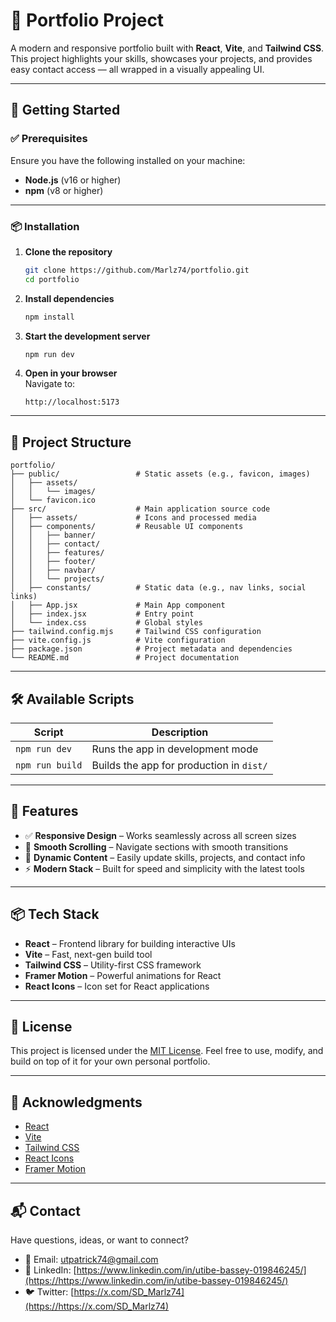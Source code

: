 # 💼 Portfolio Project

A modern and responsive portfolio built with **React**, **Vite**, and **Tailwind CSS**. This project highlights your skills, showcases your projects, and provides easy contact access — all wrapped in a visually appealing UI.

---

## 🚀 Getting Started

### ✅ Prerequisites

Ensure you have the following installed on your machine:

- **Node.js** (v16 or higher)
- **npm** (v8 or higher)

---

### 📦 Installation

1. **Clone the repository**

   ```bash
   git clone https://github.com/Marlz74/portfolio.git
   cd portfolio
   ```

2. **Install dependencies**

   ```bash
   npm install
   ```

3. **Start the development server**

   ```bash
   npm run dev
   ```

4. **Open in your browser**\
   Navigate to:

   ```
   http://localhost:5173
   ```

---

## 📁 Project Structure

```
portfolio/
├── public/                 # Static assets (e.g., favicon, images)
│   ├── assets/
│   │   └── images/
│   └── favicon.ico
├── src/                    # Main application source code
│   ├── assets/             # Icons and processed media
│   ├── components/         # Reusable UI components
│   │   ├── banner/
│   │   ├── contact/
│   │   ├── features/
│   │   ├── footer/
│   │   ├── navbar/
│   │   └── projects/
│   ├── constants/          # Static data (e.g., nav links, social links)
│   ├── App.jsx             # Main App component
│   ├── index.jsx           # Entry point
│   └── index.css           # Global styles
├── tailwind.config.mjs     # Tailwind CSS configuration
├── vite.config.js          # Vite configuration
├── package.json            # Project metadata and dependencies
└── README.md               # Project documentation
```

---

## 🛠️ Available Scripts

| Script          | Description                              |
| --------------- | ---------------------------------------- |
| `npm run dev`   | Runs the app in development mode         |
| `npm run build` | Builds the app for production in `dist/` |

---

## 🌟 Features

- ✅ **Responsive Design** – Works seamlessly across all screen sizes
- 💫 **Smooth Scrolling** – Navigate sections with smooth transitions
- 🔄 **Dynamic Content** – Easily update skills, projects, and contact info
- ⚡ **Modern Stack** – Built for speed and simplicity with the latest tools

---

## 📦 Tech Stack

- **React** – Frontend library for building interactive UIs
- **Vite** – Fast, next-gen build tool
- **Tailwind CSS** – Utility-first CSS framework
- **Framer Motion** – Powerful animations for React
- **React Icons** – Icon set for React applications

---

## 📄 License

This project is licensed under the [MIT License](LICENSE). Feel free to use, modify, and build on top of it for your own personal portfolio.

---

## 🙏 Acknowledgments

- [React](https://reactjs.org)
- [Vite](https://vitejs.dev)
- [Tailwind CSS](https://tailwindcss.com)
- [React Icons](https://react-icons.github.io/react-icons)
- [Framer Motion](https://www.framer.com/motion/)

---

## 📬 Contact

Have questions, ideas, or want to connect?

- 📧 Email: [utpatrick74@gmail.com](mailto\:utpatrick74@gmail.com)
- 💼 LinkedIn: [https://www.linkedin.com/in/utibe-bassey-019846245/](https://https://www.linkedin.com/in/utibe-bassey-019846245/)
- 🐦 Twitter: [https://x.com/SD_Marlz74](https://https://x.com/SD_Marlz74)
